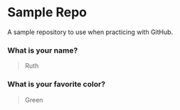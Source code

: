 # Sample Repo

A sample repository to use when practicing with GitHub.

### What is your name?

> Ruth


### What is your favorite color?

> Green
